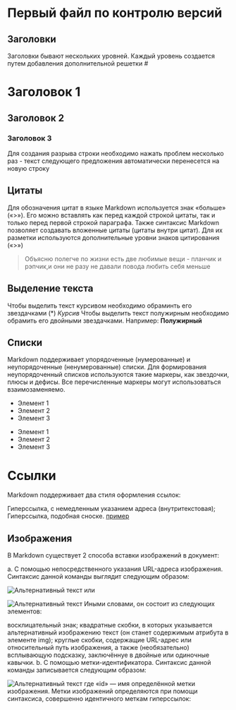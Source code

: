 # Первый файл по контролю версий

## Заголовки
Заголовки бывают нескольких уровней.
Каждый уровень создается путем добавления дополнительной решетки #
# Заголовок 1
## Заголовок 2
### Заголовок 3

Для создания разрыва строки необходимо нажать проблем несколько раз - текст следующего предложения автоматически перенесется на новую строку

## Цитаты

Для обозначения цитат в языке Markdown используется знак «больше» («>»). Его можно вставлять как перед каждой строкой цитаты, так и только перед первой строкой параграфа. Также синтаксис Markdown позволяет создавать вложенные цитаты (цитаты внутри цитат). Для их разметки используются дополнительные уровни знаков цитирования («>»)

> Объясню полегче по жизни есть две любимые вещи - планчик и рэпчик,и они не разу не давали повода любить себя меньше
## Выделение текста

Чтобы выделить текст курсивом необходимо обраминть его звездачками (*)
*Курсив*
Чтобы выделить текст полужирным необходимо обрамить его двойными звездачками. Например:
**Полужирный**

## Списки
Markdown поддерживает упорядоченные (нумерованные) и неупорядоченные (ненумерованные) списки. Для формирования неупорядоченный списков используются такие маркеры, как звездочки, плюсы и дефисы. Все перечисленные маркеры могут использоваться взаимозаменяемо.
* Элемент 1
* Элемент 2
* Элемент 3

- Элемент 1
- Элемент 2
- Элемент 3

# Ссылки
Markdown поддерживает два стиля оформления ссылок:

Гиперссылка, с немедленным указанием адреса (внутритекстовая);
Гиперссылка, подобная сноске.
[пример](http://example.com/ "Необязательная подсказка")

## Изображения

В Markdown существует 2 способа вставки изображений в документ:

a. С помощью непосредственного указания URL-адреса изображения. Синтаксис данной команды выглядит следующим образом:

![Альтернативный текст](/путь/к/изображению.jpg)
или

![Альтернативный текст](/путь/к/изображению.jpg "Подсказка")
Иными словами, он состоит из следующих элементов:

восклицательный знак;
квадратные скобки, в которых указывается альтернативный изображению текст (он станет содержимым атрибута в элементе img);
круглые скобки, содержащие URL-адрес или относительный путь изображения, а также (необязательно) всплывающую подсказку, заключённуе в двойные или одиночные кавычки.
b. С помощью метки-идентификатора. Синтаксис данной команды записывается следующим образом:

![Альтернативный текст][id]
где «id» — имя определённой метки изображения. Метки изображений определяются при помощи синтаксиса, совершенно идентичного меткам гиперссылок:

[id]: путь/к/изображению "Необязательная подсказка"
